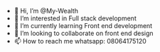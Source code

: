 - 👋 Hi, I’m @My-Wealth
- 👀 I’m interested in Full stack development 
- 🌱 I’m currently learning Front end development
- 💞️ I’m looking to collaborate on front end design
- 📫 How to reach me  whatsapp: 08064175120

<!---
My-Wealth/My-Wealth is a ✨ special ✨ repository because its `README.md` (this file) appears on your GitHub profile.
You can click the Preview link to take a look at your changes.
--->
